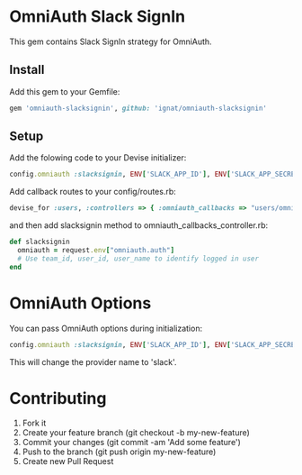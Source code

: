 # OmniAuth Slack SignIn

This gem contains Slack SignIn strategy for OmniAuth.

## Install

Add this gem to your Gemfile:

```ruby
gem 'omniauth-slacksignin', github: 'ignat/omniauth-slacksignin'
```

## Setup

Add the folowing code to your Devise initializer:

```ruby
config.omniauth :slacksignin, ENV['SLACK_APP_ID'], ENV['SLACK_APP_SECRET'], scope: 'identity.basic'
```

Add callback routes to your config/routes.rb:

```ruby
devise_for :users, :controllers => { :omniauth_callbacks => "users/omniauth_callbacks" }
```

and then add slacksignin method to omniauth_callbacks_controller.rb:

```ruby
def slacksignin
  omniauth = request.env["omniauth.auth"]
  # Use team_id, user_id, user_name to identify logged in user
end
```

# OmniAuth Options

You can pass OmniAuth options during initialization:

```ruby
config.omniauth :slacksignin, ENV['SLACK_APP_ID'], ENV['SLACK_APP_SECRET'], scope: 'identity.basic', name: 'slack'
```

This will change the provider name to 'slack'.

# Contributing

1. Fork it
2. Create your feature branch (git checkout -b my-new-feature)
3. Commit your changes (git commit -am 'Add some feature')
4. Push to the branch (git push origin my-new-feature)
5. Create new Pull Request
